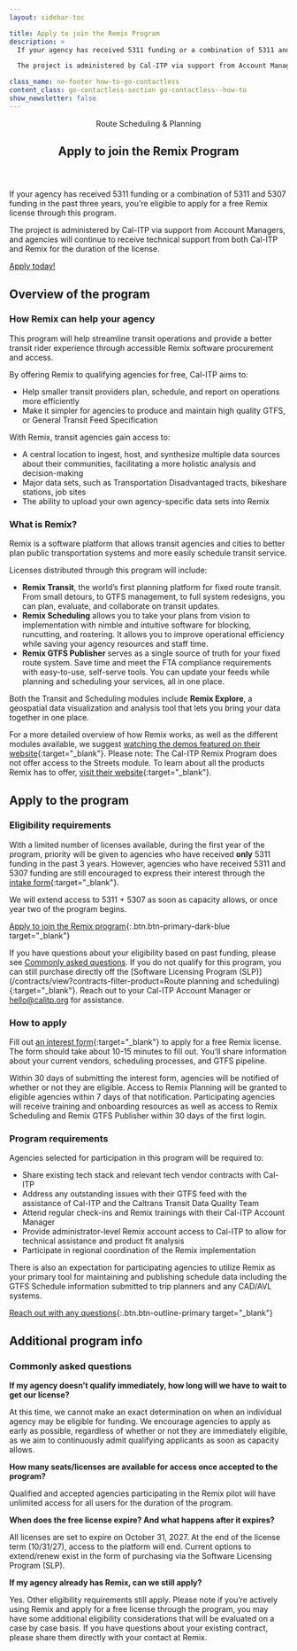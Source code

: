 ```yaml
---
layout: sidebar-toc

title: Apply to join the Remix Program
description: >
  If your agency has received 5311 funding or a combination of 5311 and 5307 funding in the past three years, you’re eligible to apply for a free Remix license through this program.

  The project is administered by Cal-ITP via support from Account Managers, and agencies will continue to receive technical support from both Cal-ITP and Remix for the duration of the license.

class_name: no-footer how-to-go-contactless
content_class: go-contactless-section go-contactless--how-to
show_newsletter: false
---
```


<section class="feature-section bg-dark-blue">
  <div class="row justify-content-center">
    <div class="col-md-8">
      <header>
        <span class="page-eyebrow">Route Scheduling & Planning</span>
        <h1 class="page-header text-white">Apply to join the Remix Program</h1>
      </header>
      <p class="text-white">
        If your agency has received 5311 funding or a combination of 5311 and 5307 funding in the past three years, you’re eligible to apply for a free Remix license through this program.
      </p>
      <p class="text-white">
        The project is administered by Cal-ITP via support from Account Managers, and agencies will continue to receive technical support from both Cal-ITP and Remix for the duration of the license.
      </p>
      <div class="mx-auto text-center pt-4">
        <a class="btn btn-dark-blue-inverted" href="https://share.hsforms.com/13WkzY7taSoSdxBATWsNedQ3aanu" target="_blank">Apply today!</a>
      </div>
    </div>
  </div>
</section>

<!-- END_PREFACE -->

## Overview of the program

### How Remix can help your agency

This program will help streamline transit operations and provide a better transit rider experience through accessible Remix software procurement and access.

By offering Remix to qualifying agencies for free, Cal-ITP aims to:

- Help smaller transit providers plan, schedule, and report on operations more efficiently
- Make it simpler for agencies to produce and maintain high quality GTFS, or General Transit Feed Specification

With Remix, transit agencies gain access to:

- A central location to ingest, host, and synthesize multiple data sources about their communities, facilitating a more holistic analysis and decision-making
- Major data sets, such as Transportation Disadvantaged tracts, bikeshare stations, job sites
- The ability to upload your own agency-specific data sets into Remix

### What is Remix?

Remix is a software platform that allows transit agencies and cities to better plan public transportation systems and more easily schedule transit service.

Licenses distributed through this program will include:

- **Remix Transit**, the world’s first planning platform for fixed route transit. From small detours, to GTFS management, to full system redesigns, you can plan, evaluate, and collaborate on transit updates.
- **Remix Scheduling** allows you to take your plans from vision to implementation with nimble and intuitive software for blocking, runcutting, and rostering. It allows you to improve operational efficiency while saving your agency resources and staff time.
- **Remix GTFS Publisher** serves as a single source of truth for your fixed route system. Save time and meet the FTA compliance requirements with easy-to-use, self-serve tools. You can update your feeds while planning and scheduling your services, all in one place.

Both the Transit and Scheduling modules include **Remix Explore**, a geospatial data visualization and analysis tool that lets you bring your data together in one place.

For a more detailed overview of how Remix works, as well as the different modules available, we suggest [watching the demos featured on their website](https://info.ridewithvia.com/videos/remix-ben-peabody){:target="_blank"}. Please note: The Cal-ITP Remix Program does not offer access to the Streets module. To learn about all the products Remix has to offer, [visit their website](https://ridewithvia.com/solutions/remix){:target="_blank"}.

## Apply to the program

### Eligibility requirements

With a limited number of licenses available, during the first year of the program, priority will be given to agencies who have received **only** 5311 funding in the past 3 years. However, agencies who have received 5311 and 5307 funding are still encouraged to express their interest through the [intake form](https://share.hsforms.com/13WkzY7taSoSdxBATWsNedQ3aanu){:target="_blank"}.

We will extend access to 5311 + 5307 as soon as capacity allows, or once year two of the program begins.

[Apply to join the Remix program](https://share.hsforms.com/13WkzY7taSoSdxBATWsNedQ3aanu){:.btn.btn-primary-dark-blue target="_blank"}

If you have questions about your eligibility based on past funding, please see [Commonly asked questions](#commonly-asked-questions). If you do not qualify for this program, you can still purchase directly off the [Software Licensing Program (SLP)](/contracts/view?contracts-filter-product=Route planning and scheduling){:target="_blank"}. Reach out to your Cal-ITP Account Manager or [hello@calitp.org](mailto:hello@calitp.org) for assistance.

### How to apply

Fill out [an interest form](https://share.hsforms.com/13WkzY7taSoSdxBATWsNedQ3aanu){:target="_blank"} to apply for a free Remix license. The form should take about 10-15 minutes to fill out. You’ll share information about your current vendors, scheduling processes, and GTFS pipeline.

Within 30 days of submitting the interest form, agencies will be notified of whether or not they are eligible. Access to Remix Planning will be granted to eligible agencies within 7 days of that notification. Participating agencies will receive training and onboarding resources as well as access to Remix Scheduling and Remix GTFS Publisher within 30 days of the first login.

### Program requirements

Agencies selected for participation in this program will be required to: 

- Share existing tech stack and relevant tech vendor contracts with Cal-ITP
- Address any outstanding issues with their GTFS feed with the assistance of Cal-ITP and the Caltrans Transit Data Quality Team
- Attend regular check-ins and Remix trainings with their Cal-ITP Account Manager
- Provide administrator-level Remix account access to Cal-ITP to allow for technical assistance and product fit analysis
- Participate in regional coordination of the Remix implementation

There is also an expectation for participating agencies to utilize Remix as your primary tool for maintaining and publishing schedule data including the GTFS Schedule information submitted to trip planners and any CAD/AVL systems.

[Reach out with any questions](/contact){:.btn.btn-outline-primary target="_blank"}

## Additional program info

### Commonly asked questions

**If my agency doesn’t qualify immediately, how long will we have to wait to get our license?**

At this time, we cannot make an exact determination on when an individual agency may be eligible for funding. We encourage agencies to apply as early as possible, regardless of whether or not they are immediately eligible, as we aim to continuously admit qualifying applicants as soon as capacity allows.

**How many seats/licenses are available for access once accepted to the program?**

Qualified and accepted agencies participating in the Remix pilot will have unlimited access for all users for the duration of the program.

**When does the free license expire? And what happens after it expires?**

All licenses are set to expire on October 31, 2027. At the end of the license term (10/31/27), access to the platform will end. Current options to extend/renew exist in the form of purchasing via the Software Licensing Program (SLP).

**If my agency already has Remix, can we still apply?**

Yes. Other eligibility requirements still apply. Please note if you’re actively using Remix and apply for a free license through the program, you may have some additional eligibility considerations that will be evaluated on a case by case basis. If you have questions about your existing contract, please share them directly with your contact at Remix.
